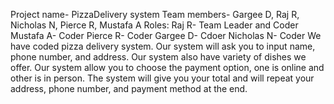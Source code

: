 Project name- PizzaDelivery system
Team members- Gargee D, Raj R, Nicholas N, Pierce R, Mustafa A
Roles:
Raj R- Team Leader and Coder
Mustafa A- Coder
Pierce R- Coder
Gargee D- Cdoer
Nicholas N- Coder
We have coded pizza delivery system. Our system will ask you to input name, phone number, and address. Our system also have variety of dishes we offer. Our system allow you to choose the payment option, one is online and other is in person. The system will give you your total and will repeat your address, phone number, and payment method at the end.
